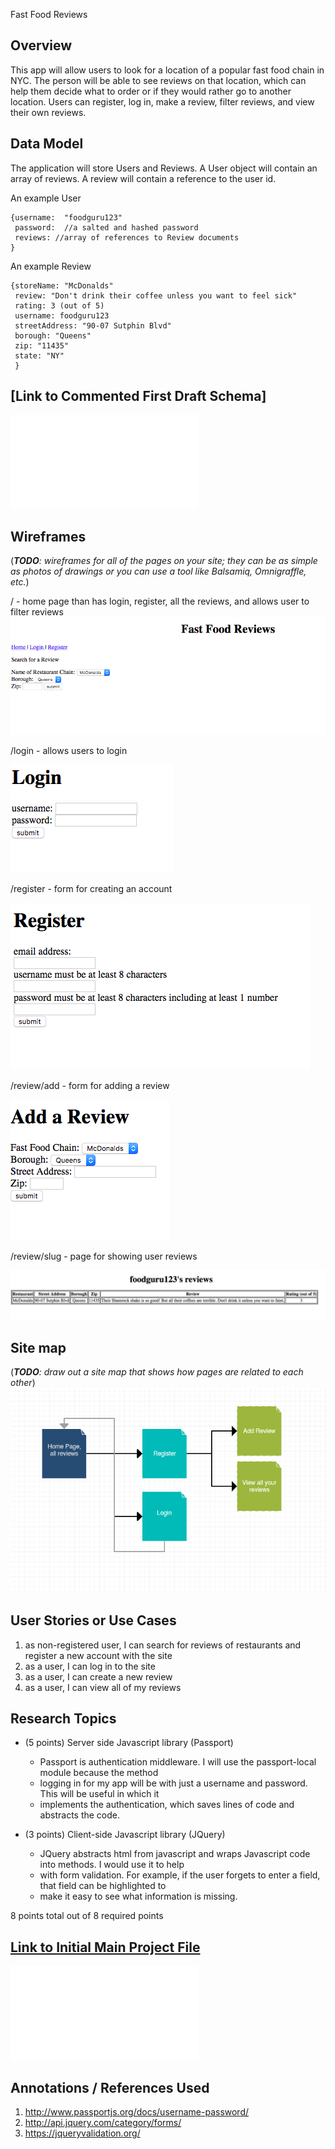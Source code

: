 Fast Food Reviews

## Overview

This app will allow users to look for a location of a popular fast food chain in NYC. The person will be able to
see reviews on that location, which can help them decide what to order or if they would rather go to another location.
Users can register, log in, make a review, filter reviews, and view their own reviews. 

## Data Model

The application will store Users and Reviews. A User object will contain an array of reviews. A
review will contain a reference to the user id. 

An example User
```
{username:	"foodguru123"
 password:  //a salted and hashed password 
 reviews: //array of references to Review documents
}
```
An example Review

```
{storeName: "McDonalds"
 review: "Don't drink their coffee unless you want to feel sick"
 rating: 3 (out of 5)
 username: foodguru123
 streetAddress: "90-07 Sutphin Blvd"
 borough: "Queens"
 zip: "11435"
 state: "NY"
 }

```

## [Link to Commented First Draft Schema] 

![first draft schema](src/db.js)

## Wireframes

(___TODO__: wireframes for all of the pages on your site; they can be as simple as photos of drawings or you can use a tool like Balsamiq, Omnigraffle, etc._)


/ - home page than has login, register, all the reviews, and allows user to filter reviews
![home](/documentation/home.png)
 
/login - allows users to login

![login](documentation/login.png)

/register - form for creating an account

![register](documentation/register.png)

/review/add - form for adding a review

![add review](documentation/addreview.png)

/review/slug - page for showing user reviews

![my review](documentation/myreview.png)
## Site map

(___TODO__: draw out a site map that shows how pages are related to each other_)
![site map](documentation/sitemap.png)


## User Stories or Use Cases

1. as non-registered user, I can search for reviews of restaurants and register a new account with the site
2. as a user, I can log in to the site
3. as a user, I can create a new review
4. as a user, I can view all of my reviews

## Research Topics

* (5 points) Server side Javascript library (Passport)
	* Passport is authentication middleware. I will use the passport-local module because the method 
	* logging in for my app will be with just a username and password. This will be useful in which it 
	* implements the authentication, which saves lines of code and abstracts the code. 

* (3 points) Client-side Javascript library (JQuery)	
	* JQuery abstracts html from javascript and wraps Javascript code into methods. I would use it to help
	* with form validation. For example, if the user forgets to enter a field, that field can be highlighted to
	* make it easy to see what information is missing. 

8 points total out of 8 required points 


## [Link to Initial Main Project File](app.js) 

![app](src/app.js)

## Annotations / References Used

1. http://www.passportjs.org/docs/username-password/ 
2. http://api.jquery.com/category/forms/ 
3. https://jqueryvalidation.org/